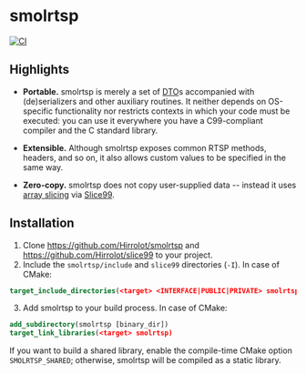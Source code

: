 # smolrtsp
[![CI](https://github.com/Hirrolot/smolrtsp/workflows/C/C++%20CI/badge.svg)](https://github.com/Hirrolot/smolrtsp/actions)

## Highlights

 - **Portable.** smolrtsp is merely a set of [DTO]s accompanied with (de)serializers and other auxiliary routines. It neither depends on OS-specific functionality nor restricts contexts in which your code must be executed: you can use it everywhere you have a C99-compliant compiler and the C standard library.

 - **Extensible.** Although smolrtsp exposes common RTSP methods, headers, and so on, it also allows custom values to be specified in the same way.

 - **Zero-copy.** smolrtsp does not copy user-supplied data -- instead it uses [array slicing] via [Slice99].

[DTO]: https://en.wikipedia.org/wiki/Data_transfer_object
[array slicing]: https://en.wikipedia.org/wiki/Array_slicing
[Slice99]: https://github.com/Hirrolot/slice99

## Installation

 1. Clone https://github.com/Hirrolot/smolrtsp and https://github.com/Hirrolot/slice99 to your project.
 2. Include the `smolrtsp/include` and `slice99` directories (`-I`). In case of CMake:

```cmake
target_include_directories(<target> <INTERFACE|PUBLIC|PRIVATE> smolrtsp/include slice99)
```

 3. Add smolrtsp to your build process. In case of CMake:

```cmake
add_subdirectory(smolrtsp [binary_dir])
target_link_libraries(<target> smolrtsp)
```

If you want to build a shared library, enable the compile-time CMake option `SMOLRTSP_SHARED`; otherwise, smolrtsp will be compiled as a static library.
